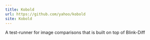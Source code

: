 ```yaml
---
title: Kobold
url: https://github.com/yahoo/kobold
site: Kobold
---
```


A test-runner for image comparisons that is built on top of Blink-Diff